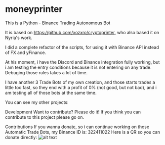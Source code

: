 # moneyprinter
This is a Python - Binance Trading Autonomous Bot

It is based on https://github.com/xozxro/cryptoprinter, who also based it on Nyria's work.

I did a complete refactor of the scripts, for using it with Binance API instead of FX and yFinance.

At his moment, i have the Discord and Binance integration fully working, but i am testing the entry conditions because it is not entering on any trade.  Debuging those rules takes a lot of time.

I have another 3 Trade Bots of my own creation, and those starts trades a little too fast, so they end with a profit of 0% (not good, but not bad), and i am testing all of those bots at the same time.

You can see my other projects:


Development
Want to contribute? Please do it! If you think you can contribute to this project please go on.

Contributions
If you wanna donate, so i can continue working on those Automatic Trade Bots, my Binance ID is: 322411022
Here is a QR so you can donate directly: 
![alt text](https://github.com/scorpile/moneyprinter/binance.jpg?raw=true)
